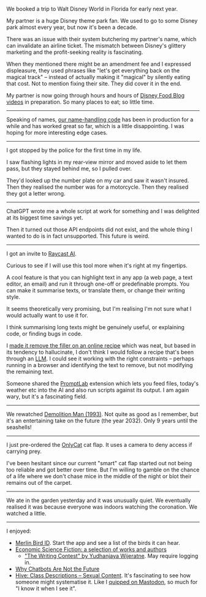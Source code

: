 We booked a trip to Walt Disney World in Florida for early next year.

My partner is a huge Disney theme park fan. We used to go to some Disney park almost every year, but now it's been a decade.

There was an issue with their system butchering my partner's name, which can invalidate an airline ticket. The mismatch between Disney's glittery marketing and the profit-seeking reality is fascinating.

When they mentioned there might be an amendment fee and I expressed displeasure, they used phrases like "let's get everything back on the magical track" – instead of actually making it "magical" by silently eating that cost. Not to mention fixing their site. They did cover it in the end.

My partner is now going through hours and hours of [Disney Food Blog videos](https://www.youtube.com/c/DFBGuide) in preparation. So many places to eat; so little time.

---

Speaking of names, [our name-handling code](/weeknotes/2023-w15) has been in production for a while and has worked great so far, which is a little disappointing. I was hoping for more interesting edge cases.

---

I got stopped by the police for the first time in my life.

I saw flashing lights in my rear-view mirror and moved aside to let them pass, but they stayed behind me, so I pulled over.

They'd looked up the number plate on my car and saw it wasn't insured. Then they realised the number was for a motorcycle. Then they realised they got a letter wrong.

---

ChatGPT wrote me a whole script at work for something and I was delighted at its biggest time savings yet.

Then it turned out those API endpoints did not exist, and the whole thing I wanted to do is in fact unsupported. This future is weird.

---

I got an invite to [Raycast AI](https://www.raycast.com/ai).

Curious to see if I will use this tool more when it's right at my fingertips.

A cool feature is that you can highlight text in any app (a web page, a text editor, an email) and run it through one-off or predefinable prompts. You can make it summarise texts, or translate them, or change their writing style.

It seems theoretically very promising, but I'm realising I'm not sure what I would actually want to use it for.

I think summarising long texts might be genuinely useful, or explaining code, or finding bugs in code.

I [made it remove the filler on an online recipe](https://ruby.social/@henrik/110318654230937709) which was neat, but based in its tendency to hallucinate, I don't think I would follow a recipe that's been through an [LLM](https://en.wikipedia.org/wiki/Large_language_model). I could see it working with the right constraints – perhaps running in a browser and identifying the text to remove, but not modifying the remaining text.

Someone shared the [PromptLab](https://github.com/SKaplanOfficial/Raycast-PromptLab) extension which lets you feed files, today's weather etc into the AI and also run scripts against its output. I am again wary, but it's a fascinating field.

---

We rewatched [Demolition Man (1993)](https://www.imdb.com/title/tt0106697/). Not quite as good as I remember, but it's an entertaining take on the future (the year 2032). Only 9 years until the seashells!

---

I just pre-ordered the [OnlyCat](https://www.onlycat.com/) cat flap. It uses a camera to deny access if carrying prey.

I've been hesitant since our current "smart" cat flap started out not being too reliable and got better over time. But I'm willing to gamble on the chance of a life where we don't chase mice in the middle of the night or blot their remains out of the carpet.

---

We ate in the garden yesterday and it was unusually quiet. We eventually realised it was because everyone was indoors watching the coronation. We watched a little.

---

I enjoyed:

- [Merlin Bird ID](https://merlin.allaboutbirds.org/). Start the app and see a list of the birds it can hear.
- [Economic Science Fiction: a selection of works and authors](https://edgeryders.eu/t/economic-science-fiction-a-selection-of-works-and-authors/8582)
    - ["The Writing Contest" by Yudhanjaya Wijeratne](https://yudhanjaya.com/The-Writing-Contest-824fdd034b9e467f8747f04e3d1de44d). May require logging in.
- [Why Chatbots Are Not the Future](https://wattenberger.com/thoughts/boo-chatbots)
- [Hive: Class Descriptions – Sexual Content](https://docs.thehive.ai/docs/sexual-content). It's fascinating to see how someone might systematise it. Like I [quipped on Mastodon](https://ruby.social/@henrik/110305586062723460), so much for "I know it when I see it".
